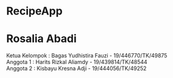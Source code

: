 # RecipeApp

# Rosalia Abadi
Ketua Kelompok : Bagas Yudhistira Fauzi - 19/446770/TK/49875 <br>
Anggota 1 : Harits Rizkal Aliamdy - 19/439814/TK/48544 <br>
Anggota 2 : Kisbayu Kresna Adji - 19/444056/TK/49252


